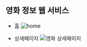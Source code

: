 <h2>영화 정보 웹 서비스</h2>


* 홈
![home](https://user-images.githubusercontent.com/103042868/192080144-73a50065-da2d-49dd-b963-a993e88fef58.png)

* 상세페이지
![영화 상세페이지](https://user-images.githubusercontent.com/103042868/192080169-f39f0294-5f00-4385-8bfd-bf2b45b70119.png)
